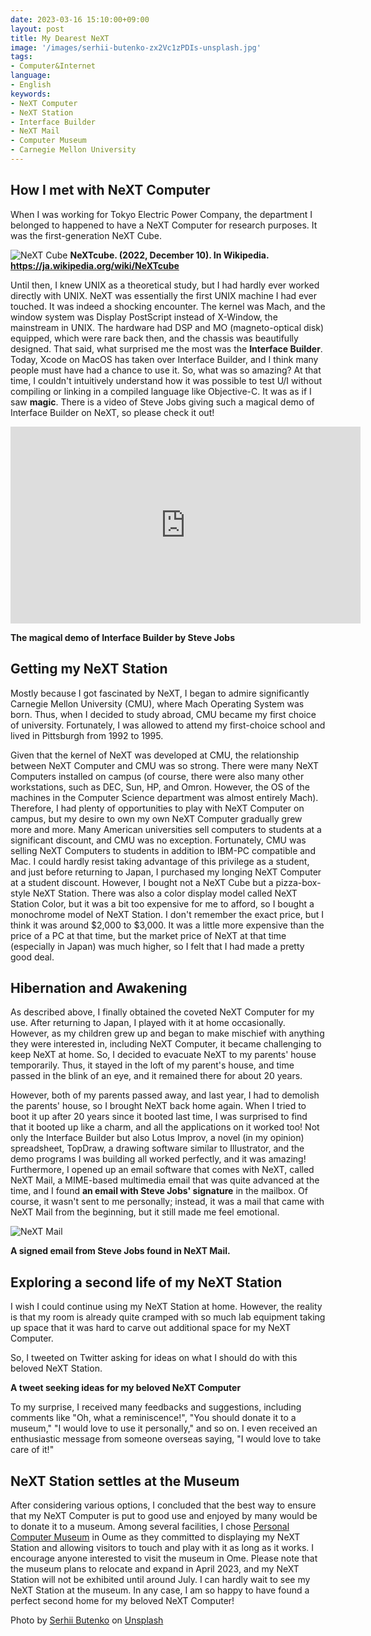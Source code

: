 ```yaml
---
date: 2023-03-16 15:10:00+09:00
layout: post
title: My Dearest NeXT
image: '/images/serhii-butenko-zx2Vc1zPDIs-unsplash.jpg'
tags:
- Computer&Internet
language:
- English
keywords:
- NeXT Computer
- NeXT Station
- Interface Builder
- NeXT Mail
- Computer Museum
- Carnegie Mellon University
---
```


## How I met with NeXT Computer

When I was working for Tokyo Electric Power Company, the department I belonged to happened to have a NeXT Computer for research purposes. It was the first-generation NeXT Cube.

![NeXT Cube]({{site.baseurl}}/images/1620px-NEXT_Cube-IMG_7154.jpg)
**NeXTcube. (2022, December 10). In Wikipedia. https://ja.wikipedia.org/wiki/NeXTcube**

Until then, I knew UNIX as a theoretical study, but I had hardly ever worked directly with UNIX. NeXT was essentially the first UNIX machine I had ever touched. It was indeed a shocking encounter. The kernel was Mach, and the window system was Display PostScript instead of X-Window, the mainstream in UNIX. The hardware had DSP and MO (magneto-optical disk) equipped, which were rare back then, and the chassis was beautifully designed. That said, what surprised me the most was the **Interface Builder**. Today, Xcode on MacOS has taken over Interface Builder, and I think many people must have had a chance to use it. So, what was so amazing? At that time, I couldn't intuitively understand how it was possible to test U/I without compiling or linking in a compiled language like Objective-C. It was as if I saw **magic**. There is a video of Steve Jobs giving such a magical demo of Interface Builder on NeXT, so please check it out!

<iframe width="560" height="315" src="https://www.youtube.com/embed/dl0CbKYUFTY" title="YouTube video player" frameborder="0" allow="accelerometer; autoplay; clipboard-write; encrypted-media; gyroscope; picture-in-picture; web-share" allowfullscreen></iframe>

**The magical demo of Interface Builder by Steve Jobs**

## Getting my NeXT Station

Mostly because I got fascinated by NeXT, I began to admire significantly Carnegie Mellon University (CMU), where Mach Operating System was born. Thus, when I decided to study abroad, CMU became my first choice of university. Fortunately, I was allowed to attend my first-choice school and lived in Pittsburgh from 1992 to 1995.

Given that the kernel of NeXT was developed at CMU, the relationship between NeXT Computer and CMU was so strong. There were many NeXT Computers installed on campus (of course, there were also many other workstations, such as DEC, Sun, HP, and Omron. However, the OS of the machines in the Computer Science department was almost entirely Mach). Therefore, I had plenty of opportunities to play with NeXT Computer on campus, but my desire to own my own NeXT Computer gradually grew more and more. Many American universities sell computers to students at a significant discount, and CMU was no exception. Fortunately, CMU was selling NeXT Computers to students in addition to IBM-PC compatible and Mac. I could hardly resist taking advantage of this privilege as a student, and just before returning to Japan, I purchased my longing NeXT Computer at a student discount. However, I bought not a NeXT Cube but a pizza-box-style NeXT Station. There was also a color display model called NeXT Station Color, but it was a bit too expensive for me to afford, so I bought a monochrome model of NeXT Station. I don't remember the exact price, but I think it was around $2,000 to $3,000. It was a little more expensive than the price of a PC at that time, but the market price of NeXT at that time (especially in Japan) was much higher, so I felt that I had made a pretty good deal.

## Hibernation and Awakening

As described above, I finally obtained the coveted NeXT Computer for my use. After returning to Japan, I played with it at home occasionally. However, as my children grew up and began to make mischief with anything they were interested in, including NeXT Computer, it became challenging to keep NeXT at home. So, I decided to evacuate NeXT to my parents' house temporarily. Thus, it stayed in the loft of my parent's house, and time passed in the blink of an eye, and it remained there for about 20 years.

However, both of my parents passed away, and last year, I had to demolish the parents' house, so I brought NeXT back home again. When I tried to boot it up after 20 years since it booted last time, I was surprised to find that it booted up like a charm, and all the applications on it worked too! Not only the Interface Builder but also Lotus Improv, a novel (in my opinion) spreadsheet, TopDraw, a drawing software similar to Illustrator, and the demo programs I was building all worked perfectly, and it was amazing! Furthermore, I opened up an email software that comes with NeXT, called NeXT Mail, a MIME-based multimedia email that was quite advanced at the time, and I found **an email with Steve Jobs' signature** in the mailbox. Of course, it wasn't sent to me personally; instead, it was a mail that came with NeXT Mail from the beginning, but it still made me feel emotional.

![NeXT Mail]({{site.baseurl}}/images/IMG_9695.jpg)

**A signed email from Steve Jobs found in NeXT Mail.**

## Exploring a second life of my NeXT Station

I wish I could continue using my NeXT Station at home. However, the reality is that my room is already quite cramped with so much lab equipment taking up space that it was hard to carve out additional space for my NeXT Computer.

So, I tweeted on Twitter asking for ideas on what I should do with this beloved NeXT Station.

<blockquote class="twitter-tweet" data-conversation="none"><a href="https://twitter.com/motonori_shindo/status/1622379485382451200?s=20"></a></blockquote>
<script async="" src="//platform.twitter.com/widgets.js" charset="utf-8"></script>

**A tweet seeking ideas for my beloved NeXT Computer**

To my surprise, I received many feedbacks and suggestions, including comments like "Oh, what a reminiscence!", "You should donate it to a museum," "I would love to use it personally," and so on. I even received an enthusiastic message from someone overseas saying, "I would love to take care of it!"

## NeXT Station settles at the Museum

After considering various options, I concluded that the best way to ensure that my NeXT Computer is put to good use and enjoyed by many would be to donate it to a museum. Among several facilities, I chose [Personal Computer Museum](https://www.gijyutu-shounen.co.jp/Library/museum/index.html) in Oume as they committed to displaying my NeXT Station and allowing visitors to touch and play with it as long as it works. I encourage anyone interested to visit the museum in Ome. Please note that the museum plans to relocate and expand in April 2023, and my NeXT Station will not be exhibited until around July. I can hardly wait to see my NeXT Station at the museum. In any case, I am so happy to have found a perfect second home for my beloved NeXT Computer!

Photo by [Serhii Butenko](https://unsplash.com/@serejahh?utm_source=unsplash&utm_medium=referral&utm_content=creditCopyText) on [Unsplash](https://unsplash.com/s/photos/next-computer?utm_source=unsplash&utm_medium=referral&utm_content=creditCopyText)